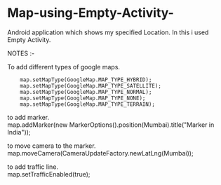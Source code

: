 # Map-using-Empty-Activity-
Android application which shows my specified Location. In this i used Empty Activity.

NOTES :-
   
  To add different types of google maps.
  
  
  
        map.setMapType(GoogleMap.MAP_TYPE_HYBRID);
        map.setMapType(GoogleMap.MAP_TYPE_SATELLITE);
        map.setMapType(GoogleMap.MAP_TYPE_NORMAL);
        map.setMapType(GoogleMap.MAP_TYPE_NONE);
        map.setMapType(GoogleMap.MAP_TYPE_TERRAIN);
        
        
   to add marker.      
        map.addMarker(new MarkerOptions().position(Mumbai).title("Marker in India"));
        
   to move camera to the marker.     
        map.moveCamera(CameraUpdateFactory.newLatLng(Mumbai));
        
        
        
   to add traffic line.    
        map.setTrafficEnabled(true);
